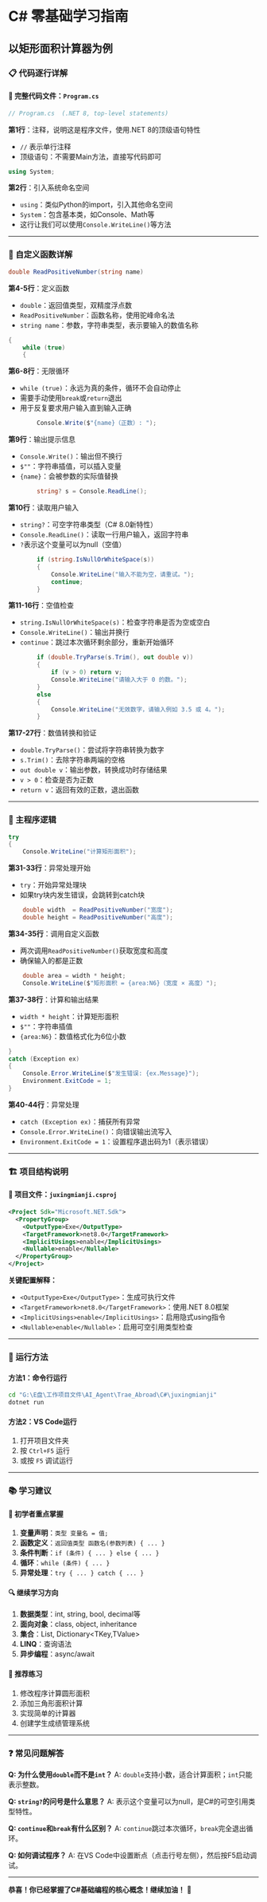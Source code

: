 # C# 零基础学习指南
## 以矩形面积计算器为例

### 📋 代码逐行详解

#### 📄 完整代码文件：`Program.cs`

```csharp
// Program.cs  (.NET 8, top-level statements) 
```
**第1行**：注释，说明这是程序文件，使用.NET 8的顶级语句特性
- `//` 表示单行注释
- 顶级语句：不需要Main方法，直接写代码即可

```csharp
using System; 
```
**第2行**：引入系统命名空间
- `using`：类似Python的import，引入其他命名空间
- `System`：包含基本类，如Console、Math等
- 这行让我们可以使用`Console.WriteLine()`等方法

---

### 🔧 自定义函数详解

```csharp
double ReadPositiveNumber(string name) 
```
**第4-5行**：定义函数
- `double`：返回值类型，双精度浮点数
- `ReadPositiveNumber`：函数名称，使用驼峰命名法
- `string name`：参数，字符串类型，表示要输入的数值名称

```csharp
{ 
    while (true) 
    {
```
**第6-8行**：无限循环
- `while (true)`：永远为真的条件，循环不会自动停止
- 需要手动使用`break`或`return`退出
- 用于反复要求用户输入直到输入正确

```csharp
        Console.Write($"{name}（正数）: "); 
```
**第9行**：输出提示信息
- `Console.Write()`：输出但不换行
- `$""`：字符串插值，可以插入变量
- `{name}`：会被参数的实际值替换

```csharp
        string? s = Console.ReadLine(); 
```
**第10行**：读取用户输入
- `string?`：可空字符串类型（C# 8.0新特性）
- `Console.ReadLine()`：读取一行用户输入，返回字符串
- `?`表示这个变量可以为null（空值）

```csharp
        if (string.IsNullOrWhiteSpace(s)) 
        { 
            Console.WriteLine("输入不能为空，请重试。"); 
            continue; 
        } 
```
**第11-16行**：空值检查
- `string.IsNullOrWhiteSpace(s)`：检查字符串是否为空或空白
- `Console.WriteLine()`：输出并换行
- `continue`：跳过本次循环剩余部分，重新开始循环

```csharp
        if (double.TryParse(s.Trim(), out double v)) 
        { 
            if (v > 0) return v; 
            Console.WriteLine("请输入大于 0 的数。"); 
        } 
        else 
        { 
            Console.WriteLine("无效数字，请输入例如 3.5 或 4。"); 
        } 
```
**第17-27行**：数值转换和验证
- `double.TryParse()`：尝试将字符串转换为数字
- `s.Trim()`：去除字符串两端的空格
- `out double v`：输出参数，转换成功时存储结果
- `v > 0`：检查是否为正数
- `return v`：返回有效的正数，退出函数

---

### 🎯 主程序逻辑

```csharp
try 
{ 
    Console.WriteLine("计算矩形面积"); 
```
**第31-33行**：异常处理开始
- `try`：开始异常处理块
- 如果try块内发生错误，会跳转到catch块

```csharp
    double width  = ReadPositiveNumber("宽度"); 
    double height = ReadPositiveNumber("高度"); 
```
**第34-35行**：调用自定义函数
- 两次调用`ReadPositiveNumber()`获取宽度和高度
- 确保输入的都是正数

```csharp
    double area = width * height; 
    Console.WriteLine($"矩形面积 = {area:N6}（宽度 × 高度）"); 
```
**第37-38行**：计算和输出结果
- `width * height`：计算矩形面积
- `$""`：字符串插值
- `{area:N6}`：数值格式化为6位小数

```csharp
} 
catch (Exception ex) 
{ 
    Console.Error.WriteLine($"发生错误: {ex.Message}"); 
    Environment.ExitCode = 1; 
}
```
**第40-44行**：异常处理
- `catch (Exception ex)`：捕获所有异常
- `Console.Error.WriteLine()`：向错误输出流写入
- `Environment.ExitCode = 1`：设置程序退出码为1（表示错误）

---

### 🏗️ 项目结构说明

#### 📁 项目文件：`juxingmianji.csproj`
```xml
<Project Sdk="Microsoft.NET.Sdk">
  <PropertyGroup>
    <OutputType>Exe</OutputType>
    <TargetFramework>net8.0</TargetFramework>
    <ImplicitUsings>enable</ImplicitUsings>
    <Nullable>enable</Nullable>
  </PropertyGroup>
</Project>
```

**关键配置解释：**
- `<OutputType>Exe</OutputType>`：生成可执行文件
- `<TargetFramework>net8.0</TargetFramework>`：使用.NET 8.0框架
- `<ImplicitUsings>enable</ImplicitUsings>`：启用隐式using指令
- `<Nullable>enable</Nullable>`：启用可空引用类型检查

---

### 🚀 运行方法

#### 方法1：命令行运行
```bash
cd "G:\E盘\工作项目文件\AI_Agent\Trae_Abroad\C#\juxingmianji"
dotnet run
```

#### 方法2：VS Code运行
1. 打开项目文件夹
2. 按 `Ctrl+F5` 运行
3. 或按 `F5` 调试运行

---

### 📚 学习建议

#### 🎯 初学者重点掌握
1. **变量声明**：`类型 变量名 = 值;`
2. **函数定义**：`返回值类型 函数名(参数列表) { ... }`
3. **条件判断**：`if (条件) { ... } else { ... }`
4. **循环**：`while (条件) { ... }`
5. **异常处理**：`try { ... } catch { ... }`

#### 🔍 继续学习方向
1. **数据类型**：int, string, bool, decimal等
2. **面向对象**：class, object, inheritance
3. **集合**：List<T>, Dictionary<TKey,TValue>
4. **LINQ**：查询语法
5. **异步编程**：async/await

#### 📖 推荐练习
1. 修改程序计算圆形面积
2. 添加三角形面积计算
3. 实现简单的计算器
4. 创建学生成绩管理系统

---

### ❓ 常见问题解答

**Q: 为什么使用`double`而不是`int`？**
A: `double`支持小数，适合计算面积；`int`只能表示整数。

**Q: `string?`的问号是什么意思？**
A: 表示这个变量可以为null，是C#的可空引用类型特性。

**Q: `continue`和`break`有什么区别？**
A: `continue`跳过本次循环，`break`完全退出循环。

**Q: 如何调试程序？**
A: 在VS Code中设置断点（点击行号左侧），然后按F5启动调试。

---

**恭喜！你已经掌握了C#基础编程的核心概念！继续加油！** 🎉